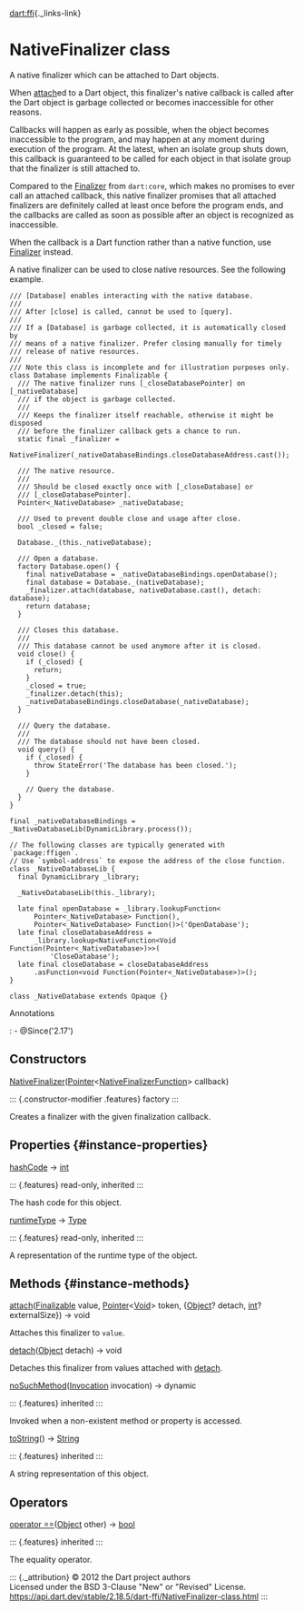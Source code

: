 [dart:ffi](../dart-ffi/dart-ffi-library){._links-link}

NativeFinalizer class
=====================

A native finalizer which can be attached to Dart objects.

When [attach](nativefinalizer/attach)ed to a Dart object, this
finalizer\'s native callback is called after the Dart object is garbage
collected or becomes inaccessible for other reasons.

Callbacks will happen as early as possible, when the object becomes
inaccessible to the program, and may happen at any moment during
execution of the program. At the latest, when an isolate group shuts
down, this callback is guaranteed to be called for each object in that
isolate group that the finalizer is still attached to.

Compared to the [Finalizer](../dart-core/finalizer-class) from
`dart:core`, which makes no promises to ever call an attached callback,
this native finalizer promises that all attached finalizers are
definitely called at least once before the program ends, and the
callbacks are called as soon as possible after an object is recognized
as inaccessible.

When the callback is a Dart function rather than a native function, use
[Finalizer](../dart-core/finalizer-class) instead.

A native finalizer can be used to close native resources. See the
following example.

``` {.language-dart data-language="dart"}
/// [Database] enables interacting with the native database.
///
/// After [close] is called, cannot be used to [query].
///
/// If a [Database] is garbage collected, it is automatically closed by
/// means of a native finalizer. Prefer closing manually for timely
/// release of native resources.
///
/// Note this class is incomplete and for illustration purposes only.
class Database implements Finalizable {
  /// The native finalizer runs [_closeDatabasePointer] on [_nativeDatabase]
  /// if the object is garbage collected.
  ///
  /// Keeps the finalizer itself reachable, otherwise it might be disposed
  /// before the finalizer callback gets a chance to run.
  static final _finalizer =
      NativeFinalizer(_nativeDatabaseBindings.closeDatabaseAddress.cast());

  /// The native resource.
  ///
  /// Should be closed exactly once with [_closeDatabase] or
  /// [_closeDatabasePointer].
  Pointer<_NativeDatabase> _nativeDatabase;

  /// Used to prevent double close and usage after close.
  bool _closed = false;

  Database._(this._nativeDatabase);

  /// Open a database.
  factory Database.open() {
    final nativeDatabase = _nativeDatabaseBindings.openDatabase();
    final database = Database._(nativeDatabase);
    _finalizer.attach(database, nativeDatabase.cast(), detach: database);
    return database;
  }

  /// Closes this database.
  ///
  /// This database cannot be used anymore after it is closed.
  void close() {
    if (_closed) {
      return;
    }
    _closed = true;
    _finalizer.detach(this);
    _nativeDatabaseBindings.closeDatabase(_nativeDatabase);
  }

  /// Query the database.
  ///
  /// The database should not have been closed.
  void query() {
    if (_closed) {
      throw StateError('The database has been closed.');
    }

    // Query the database.
  }
}

final _nativeDatabaseBindings = _NativeDatabaseLib(DynamicLibrary.process());

// The following classes are typically generated with `package:ffigen`.
// Use `symbol-address` to expose the address of the close function.
class _NativeDatabaseLib {
  final DynamicLibrary _library;

  _NativeDatabaseLib(this._library);

  late final openDatabase = _library.lookupFunction<
      Pointer<_NativeDatabase> Function(),
      Pointer<_NativeDatabase> Function()>('OpenDatabase');
  late final closeDatabaseAddress =
      _library.lookup<NativeFunction<Void Function(Pointer<_NativeDatabase>)>>(
          'CloseDatabase');
  late final closeDatabase = closeDatabaseAddress
      .asFunction<void Function(Pointer<_NativeDatabase>)>();
}

class _NativeDatabase extends Opaque {}
```

Annotations

:   -   \@Since(\'2.17\')

Constructors
------------

[NativeFinalizer](nativefinalizer/nativefinalizer)([Pointer](pointer-class)\<[NativeFinalizerFunction](nativefinalizerfunction)\>
callback)

::: {.constructor-modifier .features}
factory
:::

Creates a finalizer with the given finalization callback.

Properties {#instance-properties}
----------

[hashCode](../dart-core/object/hashcode) → [int](../dart-core/int-class)

::: {.features}
read-only, inherited
:::

The hash code for this object.

[runtimeType](../dart-core/object/runtimetype) →
[Type](../dart-core/type-class)

::: {.features}
read-only, inherited
:::

A representation of the runtime type of the object.

Methods {#instance-methods}
-------

[attach](nativefinalizer/attach)([Finalizable](finalizable-class) value,
[Pointer](pointer-class)\<[Void](void-class)\> token,
{[Object](../dart-core/object-class)? detach,
[int](../dart-core/int-class)? externalSize}) → void

Attaches this finalizer to `value`.

[detach](nativefinalizer/detach)([Object](../dart-core/object-class)
detach) → void

Detaches this finalizer from values attached with
[detach](nativefinalizer/detach).

[noSuchMethod](../dart-core/object/nosuchmethod)([Invocation](../dart-core/invocation-class)
invocation) → dynamic

::: {.features}
inherited
:::

Invoked when a non-existent method or property is accessed.

[toString](../dart-core/object/tostring)() →
[String](../dart-core/string-class)

::: {.features}
inherited
:::

A string representation of this object.

Operators
---------

[operator
==](../dart-core/object/operator_equals)([Object](../dart-core/object-class)
other) → [bool](../dart-core/bool-class)

::: {.features}
inherited
:::

The equality operator.

::: {._attribution}
© 2012 the Dart project authors\
Licensed under the BSD 3-Clause \"New\" or \"Revised\" License.\
<https://api.dart.dev/stable/2.18.5/dart-ffi/NativeFinalizer-class.html>
:::
